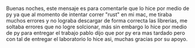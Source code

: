 Buenas noches, este mensaje es para comentarle que lo hice por medio de py ya que al momento de intentar correr "rust" en mi mac, 
me tiraba muchos errores y no lograba descargar de forma correcta las librerias, me soltaba errores que no logre solcionar,
más sin embargo lo hice por medio de py para entregar el trabajo pablo dijo que por py era mas tardado pero con tal de entregar el laboratorio lo hice asi,
muchas gracias por su apoyo.
